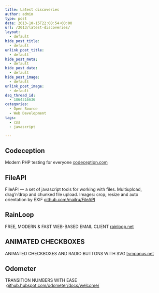 ```yaml
---
title: Latest discoveries
author: admin
type: post
date: 2013-10-15T22:08:54+00:00
url: /2013/latest-discoveries/
layout:
  - default
hide_post_title:
  - default
unlink_post_title:
  - default
hide_post_meta:
  - default
hide_post_date:
  - default
hide_post_image:
  - default
unlink_post_image:
  - default
dsq_thread_id:
  - 1864316636
categories:
  - Open Source
  - Web Development
tags:
  - css
  - javascript

---
```

## Codeception

Modern PHP testing for everyone [codeception.com](http://codeception.com/)

## FileAPI

FileAPI — a set of javascript tools for working with files. Multiupload, drag&#8217;n&#8217;drop and chunked file upload. Images: crop, resize and auto orientation by EXIF [github.com/mailru/FileAPI](https://github.com/mailru/FileAPI)

## RainLoop

FREE, MODERN & FAST WEB-BASED EMAIL CLIENT [rainloop.net](http://rainloop.net/)

## ANIMATED CHECKBOXES

ANIMATED CHECKBOXES AND RADIO BUTTONS WITH SVG [tympanus.net][1]

## Odometer

TRANSITION NUMBERS WITH EASE  [github.hubspot.com/odometer/docs/welcome/](http://github.hubspot.com/odometer/docs/welcome/)

 [1]: http://tympanus.net/codrops/2013/10/15/animated-checkboxes-and-radio-buttons-with-svg/